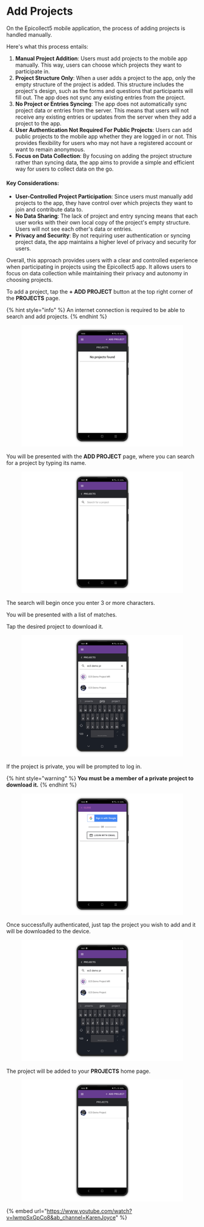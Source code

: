 # Add Projects

On the Epicollect5 mobile application, the process of adding projects is handled manually.&#x20;

Here's what this process entails:

1. **Manual Project Addition**: Users must add projects to the mobile app manually. This way, users can choose which projects they want to participate in.
2. **Project Structure Only**: When a user adds a project to the app, only the empty structure of the project is added. This structure includes the project's design, such as the forms and questions that participants will fill out. The app does not sync any existing entries from the project.
3. **No Project or Entries Syncing**: The app does not automatically sync project data or entries from the server. This means that users will not receive any existing entries or updates from the server when they add a project to the app.
4. **User Authentication Not Required For Public Projects**: Users can add public projects to the mobile app whether they are logged in or not. This provides flexibility for users who may not have a registered account or want to remain anonymous.
5. **Focus on Data Collection**: By focusing on adding the project structure rather than syncing data, the app aims to provide a simple and efficient way for users to collect data on the go.

#### Key Considerations:

* **User-Controlled Project Participation**: Since users must manually add projects to the app, they have control over which projects they want to join and contribute data to.
* **No Data Sharing**: The lack of project and entry syncing means that each user works with their own local copy of the project's empty structure. Users will not see each other's data or entries.
* **Privacy and Security**: By not requiring user authentication or syncing project data, the app maintains a higher level of privacy and security for users.

Overall, this approach provides users with a clear and controlled experience when participating in projects using the Epicollect5 app. It allows users to focus on data collection while maintaining their privacy and autonomy in choosing projects.



To add a project, tap the **+ ADD PROJECT** button at the top right corner of the **PROJECTS** page.&#x20;

{% hint style="info" %}
&#x20;An internet connection is required to be able to search and add projects.
{% endhint %}

<div align="left">

<figure><img src="../.gitbook/assets/20230412_185446860_1.png" alt=""><figcaption></figcaption></figure>

</div>

You will be presented with the **ADD PROJECT** page, where you can search for a project by typing its name.

<figure><img src="../.gitbook/assets/20230412_185446397_1.png" alt=""><figcaption></figcaption></figure>

The search will begin once you enter 3 or more characters.

You will be presented with a list of matches.

Tap the desired project to download it.

<figure><img src="../.gitbook/assets/20230412_185447733_1 (1).png" alt=""><figcaption></figcaption></figure>

If the project is private, you will be prompted to log in.

{% hint style="warning" %}
**You must be a member of a private project to download it.**
{% endhint %}

<figure><img src="../.gitbook/assets/20230412_185447259_1.png" alt=""><figcaption></figcaption></figure>

Once successfully authenticated, just tap the project you wish to add and it will be downloaded to the device.

<figure><img src="../.gitbook/assets/20230412_185447733_1.png" alt=""><figcaption></figcaption></figure>

The project will be added to your **PROJECTS** home page.

<figure><img src="../.gitbook/assets/20230412_185448096_1.png" alt=""><figcaption></figcaption></figure>

{% embed url="https://www.youtube.com/watch?v=lwmpSxGpCo8&ab_channel=KarenJoyce" %}
